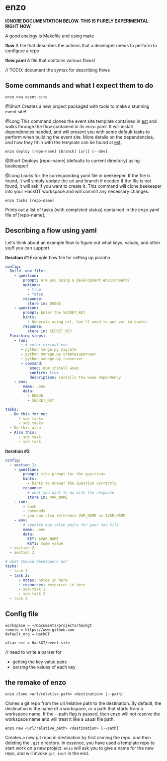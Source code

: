 # enzo

**IGNORE DOCUMENTATION BELOW. THIS IS PURELY EXPERIMENTAL RIGHT NOW**

A good analogy is Makefile and using make

**flow**
A file that describes the actions that a developer needs to perform to configure a repo

**flow.yaml**
A file that contains various flows!

// TODO: document the syntax for describing flows

## Some commands and what I expect them to do

```
enzo new event-site
```
@Short
Creates a new project packaged with tools to make a stunning event site!

@Long
This command clones the event site template contained in [est](https://www.github.com/HackGT/est) and walks through the flow contained in its enzo.yaml.
It will install dependencies needed, and will present you with some default tasks to perform when building the event site.
More details on the dependencies, and how they fit in with the template can be found at [est](https://www.github.com/HackGT/est).


```
enzo deploy [repo-name] [branch] [url] [--dev]
```
@Short
Deploys [repo-name] (defaults to current directory) using beekeeper!

@Long
Looks for the corresponding yaml file in beekeeper. 
If the file is found, it will simply update the url and branch if needed
If the file is not found, it will ask if you want to create it.
This command will clone beekeeper into your HackGT workspace and will commit any necessary changes.


```
enzo tasks [repo-name]
```
Prints out a list of tasks (with completed status) contained in the enzo.yaml file of [repo-name].

## Describing a flow using yaml

Let's think about an example flow to figure out what keys, values, and other stuff you can support

**Iteration #1**
Example flow file for setting up piranha
```yaml
config:
  Build .env file:
    - question:
        prompt: Are you using a development environment? 
        options:
          - true
          - false
        response:
          store in: DEBUG
    - question:
        prompt: Enter the SECRET_KEY
        hints:
          - Generate using url. You'll need to put val in quotes
        response:
          store in: SECRET_KEY
  Finishing steps:
    - run:
       - # enter virtual env
       - python mange.py migrate
       - python manage.py createsuperuser
       - python manage.py runserver
       - command:
           exec: npm install wowo
           confirm: true
           description: installs the wowo dependency
    - env:
        name: .env
        data:
          - DEBUG
          - SECRET_KEY

tasks:
  - Do this for me:
      - sub tasks
      - sub tasks
  - Do this also
  - Also this:
      - sub task
      - sub task
```

**Iteration #2**
```yaml
config:
  - section 1:
    - question:
        prompt: <the prompt for the question>
        hints:
          - hints to answer the question correctly
        response:
          # what you want to do with the response
          store in: VAR_NAME
    - run:
        - bash
        - commands
        - you can also reference VAR_NAME as $VAR_NAME
    - env:
        # specify key-value pairs for your env file
        name: .env
        data:
          KEY: $VAR_NAME
          KEY1: some value
  - section 2
  - section 3

# what should developers do?
tasks:
  - task 1
  - task 2:
      - notes: notes in here
      - resources: resources in here
      - sub-task 1
      - sub-task 2
  - task 3
```

## Config file

```
workspace = ~/Documents/projects/hackgt
remote = https://www.github.com
default_org = HackGT

alias est = HackGT/event-site
```

// need to write a parser for
* getting the key value pairs
* parsing the values of each key


## the remake of enzo

```
enzo clone <url/relative_path> <destination> [--path]
```
Clones a git repo from the url/relative path to the destination. By default, the destination is the name of a workspace, or a path that starts from a workspace name. If the --path flag is passed, then enzo will not resolve the workspace name and will treat it like a usual file path.

```
enzo new <url/relative_path> <destination> [--path]
```
Creates a new git repo in destination by first cloning the repo, and then deleting the `.git` directory. In essence, you have used a template repo to start work on a new project. `enzo` will ask you to give a name for the new repo, and will invoke `git init` in the end.

